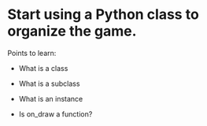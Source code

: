 # Start using a Python class to organize the game.


Points to learn:

- What is a class

- What is a subclass

- What is an instance

- Is on_draw a function?
